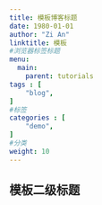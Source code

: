 ```yaml
---
title: 模板博客标题
date: 1980-01-01
author: "Zi An"
linktitle: 模板 
#浏览器标签标题
menu:
  main:
    parent: tutorials
tags : [
    "blog",
]
#标签
categories : [
    "demo",
]
#分类
weight: 10
---
```


## 模板二级标题 